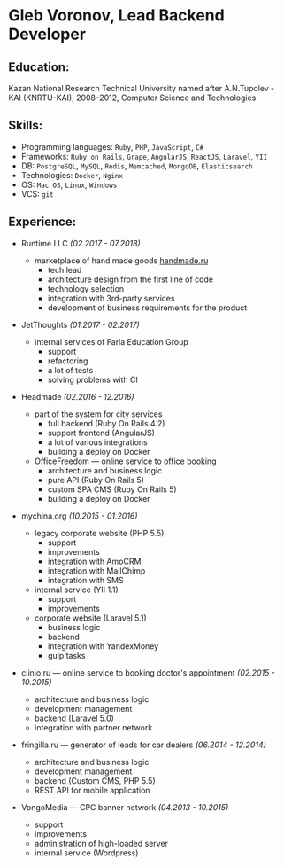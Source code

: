 # Gleb Voronov, Lead Backend Developer

## Education:
Kazan National Research Technical University named after A.N.Tupolev - KAI (KNRTU-KAI), 2008–2012, Computer Science and Technologies

## Skills:
- Programming languages: `Ruby`, `PHP`, `JavaScript`, `C#`
- Frameworks: `Ruby on Rails`, `Grape`, `AngularJS`, `ReactJS`, `Laravel`, `YII`
- DB: `PostgreSQL`, `MySQL`, `Redis`, `Memcached`, `MongoDB`, `Elasticsearch`
- Technologies: `Docker`, `Nginx`
- OS: `Mac OS`, `Linux`, `Windows`
- VCS: `git`

## Experience:

- Runtime LLC _(02.2017 - 07.2018)_
  - marketplace of hand made goods [handmade.ru](https://handmade.ru/)
    - tech lead
    - architecture design from the first line of code
    - technology selection
    - integration with 3rd-party services
    - development of business requirements for the product

- JetThoughts _(01.2017 - 02.2017)_
  - internal services of Faria Education Group
    - support
    - refactoring
    - a lot of tests
    - solving problems with CI

- Headmade _(02.2016 - 12.2016)_
  - part of the system for city services
    - full backend (Ruby On Rails 4.2)
    - support frontend (AngularJS)
    - a lot of various integrations
    - building a deploy on Docker
  - OfficeFreedom — online service to office booking
    - architecture and business logic
    - pure API (Ruby On Rails 5)
    - custom SPA CMS (Ruby On Rails 5)
    - building a deploy on Docker

- mychina.org _(10.2015 - 01.2016)_
  - legacy corporate website (PHP 5.5)
    - support
    - improvements
    - integration with AmoCRM
    - integration with MailChimp
    - integration with SMS
  - internal service (YII 1.1)
    - support
    - improvements
  - corporate website (Laravel 5.1)
    - business logic
    - backend
    - integration with YandexMoney
    - gulp tasks

- clinio.ru — online service to booking doctor's appointment _(02.2015 - 10.2015)_
  - architecture and business logic
  - development management
  - backend (Laravel 5.0)
  - integration with partner network

- fringilla.ru — generator of leads for car dealers _(06.2014 - 12.2014)_
  - architecture and business logic
  - development management
  - backend (Custom CMS, PHP 5.5)
  - REST API for mobile application

- VongoMedia — CPC banner network _(04.2013 - 10.2015)_
  - support
  - improvements
  - administration of high-loaded server
  - internal service (Wordpress)
